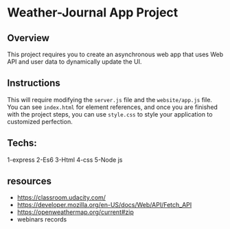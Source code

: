 # Weather-Journal App Project

## Overview
This project requires you to create an asynchronous web app that uses Web API and user data to dynamically update the UI. 

## Instructions
This will require modifying the `server.js` file and the `website/app.js` file. You can see `index.html` for element references, and once you are finished with the project steps, you can use `style.css` to style your application to customized perfection.
## Techs:
1-express
2-Es6
3-Html
4-css
5-Node js

## resources
* https://classroom.udacity.com/
* https://developer.mozilla.org/en-US/docs/Web/API/Fetch_API
* https://openweathermap.org/current#zip
* webinars records
